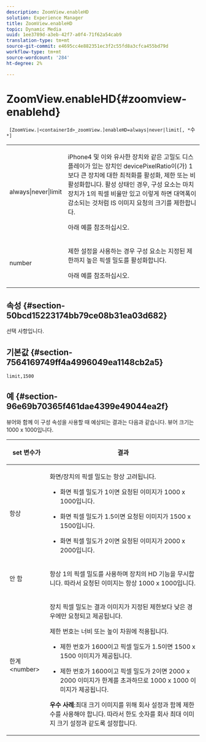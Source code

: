 ```yaml
---
description: ZoomView.enableHD
solution: Experience Manager
title: ZoomView.enableHD
topic: Dynamic Media
uuid: 1ee3789d-a3eb-42f7-a0f4-71f62a54cab9
translation-type: tm+mt
source-git-commit: e4695cc4e882351ec3f2c55fd8a3cfca455bd79d
workflow-type: tm+mt
source-wordcount: '284'
ht-degree: 2%

---
```



# ZoomView.enableHD{#zoomview-enablehd}

` [ZoomView.|<containerId>_zoomView.]enableHD=always|never|limit[, *`수`*]`

<table id="table_0BEA0B5FFDF64E5594B534B2A87A6D88"> 
 <tbody> 
  <tr> 
   <td colname="col1"> <p> <span class="codeph"> always|never|limit</span> </p> </td> 
   <td colname="col2"> <p> iPhone4 및 이와 유사한 장치와 같은 고밀도 디스플레이가 있는 장치인 <span class="codeph"> devicePixelRatio</span>이(가) <span class="codeph"> 1</span>보다 큰 장치에 대한 최적화를 활성화, 제한 또는 비활성화합니다. 활성 상태인 경우, 구성 요소는 마치 장치가 <span class="codeph"> 1</span>의 픽셀 비율만 있고 이렇게 하면 대역폭이 감소되는 것처럼 IS 이미지 요청의 크기를 제한합니다. </p> <p>아래 예를 참조하십시오. </p> </td> 
  </tr> 
  <tr> 
   <td colname="col1"> <p> <span class="codeph"> <span class="varname"> number</span> </span> </p> </td> 
   <td colname="col2"> <p> 제한 설정을 사용하는 경우 구성 요소는 지정된 제한까지 높은 픽셀 밀도를 활성화합니다. </p> <p>아래 예를 참조하십시오. </p> </td> 
  </tr> 
 </tbody> 
</table>

## 속성 {#section-50bcd15223174bb79ce08b31ea03d682}

선택 사항입니다.

## 기본값 {#section-7564169749ff4a4996049ea1148cb2a5}

`limit,1500`

## 예 {#section-96e69b70365f461dae4399e49044ea2f}

뷰어와 함께 이 구성 속성을 사용할 때 예상되는 결과는 다음과 같습니다. 뷰어 크기는 1000 x 1000입니다.

<table id="table_F97FEDA0EE1B4EF6AC9FF9060548ACA4"> 
 <thead> 
  <tr> 
   <th colname="col1" class="entry"> <p>set 변수가 </p> </th> 
   <th colname="col2" class="entry"> <p>결과 </p> </th> 
  </tr> 
 </thead>
 <tbody> 
  <tr> 
   <td colname="col1"> <p> <span class="codeph"> 항상</span> </p> </td> 
   <td colname="col2"> <p>화면/장치의 픽셀 밀도는 항상 고려됩니다. </p> <p> 
     <ul id="ul_D8F31FDFCDB74B75A3B1BFBEE33AF2E2"> 
      <li id="li_8A1C6DCCE10545349C73029729211BB2"> <p>화면 픽셀 밀도가 1이면 요청된 이미지가 1000 x 1000입니다. </p> </li> 
      <li id="li_884156A34AC64B4E9B3ACC4C25EB710F"> <p>화면 픽셀 밀도가 1.5이면 요청된 이미지가 1500 x 1500입니다. </p> </li> 
      <li id="li_7EC699284A7F4E679E512C3DA8B5454F"> <p>화면 픽셀 밀도가 2이면 요청된 이미지가 2000 x 2000입니다. </p> </li> 
     </ul> </p> </td> 
  </tr> 
  <tr> 
   <td colname="col1"> <p> <span class="codeph"> 안 함</span> </p> </td> 
   <td colname="col2"> <p>항상 1의 픽셀 밀도를 사용하며 장치의 HD 기능을 무시합니다. 따라서 요청된 이미지는 항상 1000 x 1000입니다. </p> </td> 
  </tr> 
  <tr> 
   <td colname="col1"> <p> <span class="codeph"> 한계&lt;number&gt;</span> </p> </td> 
   <td colname="col2"> <p>장치 픽셀 밀도는 결과 이미지가 지정된 제한보다 낮은 경우에만 요청되고 제공됩니다. </p> <p>제한 번호는 너비 또는 높이 차원에 적용됩니다. </p> <p> 
     <ul id="ul_CEC06B2280164951BA1A0ADED99E8050"> 
      <li id="li_CA7A0980ACC54690A4F212DF53E2DC8A"> <p>제한 번호가 1600이고 픽셀 밀도가 1.5이면 1500 x 1500 이미지가 제공됩니다. </p> </li> 
      <li id="li_A4AAD7FBFA0347B082789511CA6768A5"> <p>제한 번호가 1600이고 픽셀 밀도가 2이면 2000 x 2000 이미지가 한계를 초과하므로 1000 x 1000 이미지가 제공됩니다. </p> </li> 
     </ul> </p> <p> <b>우수 사례</b>:최대 크기 이미지를 위해 회사 설정과 함께 제한 수를 사용해야 합니다. 따라서 한도 숫자를 회사 최대 이미지 크기 설정과 같도록 설정합니다. </p> </td> 
  </tr> 
 </tbody> 
</table>

